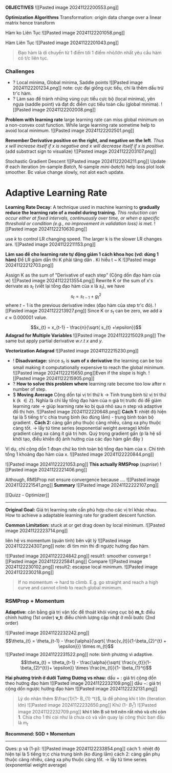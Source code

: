 
**OBJECTIVES**
![[Pasted image 20241122200553.png]]

**Optimization Algorithms**
Transformation: origin data change over a linear matrix hence transform

Hàm ko Liên Tục
![[Pasted image 20241122201058.png]]

Hàm Liên Tục
![[Pasted image 20241122201043.png]]
> Đạo hàm là di chuyển từ 1 điểm tới 1 điểm nhỏ/lớn nhất yêu cầu hàm có t/c liên tục.

### Challenges
+ ? Local minima, Global minima, Saddle points
![[Pasted image 20241122201234.png]]
note: cực đại giống cực tiểu, chỉ là thêm dấu trừ tr'c hàm.
+ ? Làm sao để tránh những vùng cực tiểu cực bộ (local minima), yên ngựa (saddle point) và đạt đc điểm cực tiểu toàn cầu (global minima).
![[Pasted image 20241122202008.png]]

**Problem with learning rate**
large learning rate can miss global minimum on a non-convex cost function. While large learning rate sometime help to avoid local minimum. 
![[Pasted image 20241122202501.png]]


**Remember Derivative positive on the right, and negative on the left**. *Thus x will increase itself if x is negative and x will decrease itself if x is positive*. (add substract sign to visualize)
![[Pasted image 20241122203107.png]]

Stochastic Gradient Descent
![[Pasted image 20241122204211.png]]
Update $\theta$ each iteration (m-sample *Batch*, N-sample *mini-batch*) help loss plot look smoother. Bc value change slowly, not alot each update.


# Adaptive Learning Rate

**Learning Rate Decay**: A technique used in machine learning to **gradually reduce the learning rate of a model during training.** *This reduction can occur either at fixed intervals, continuously over time, or when a specific threshold or condition (e.g., no improvement in validation loss) is met.*
![[Pasted image 20241122210630.png]]

use $k$ to control LR changing speed. The larger k is the slower LR changes are.
![[Pasted image 20241122211153.png]]

**Làm sao để cho learning rate tự động giảm 1 cách khoa học (vd: dùng 1 hàm)**
Để LR giảm dần thì K phải tăng dần . Kí hiểu t ~ K
![[Pasted image 20241122212703.png]]

Assign K as the sum of "Derivative of each step" (Cộng dồn đạo hàm của w) 
![[Pasted image 20241122213554.png]]
Rewrite K or the sum of x's derivate as $s_{t}$ (viết lại tổng đạo hàm của x là $s_{t}$), we have $$s_{t} = s_{t-1} + g_{t} ^2$$where $t-1$ is the previous derivative index (đạo hàm của step tr'c đó). 
![[Pasted image 20241122213927.png]]
Since K or $s_{t}$ can be zero, we add a $\epsilon \approx 0.000001$ value.

$$x_{t} = x_{t-1} - \frac{n}{\sqrt{ s_{t} +\epsilon}}$$
**Adagrad for Multiple Variables**
![[Pasted image 20241122215029.png]]
The same but apply partial derivative $w.r.t$  $x$ and $y$.

**Vectorization Adagrad** 
![[Pasted image 20241122215230.png]]
+ ! **Disadvantage:** since $s_t$ is **sum of x derivative** the learning can be too small making it computationally expensive to reach the global minimum. ![[Pasted image 20241122215650.png]]Even if the slope is high. ![[Pasted image 20241122215905.png]]
+ ? **How to solve this problem where** learning rate become too low after n number of step.
+ $ **Moving Average**
Cộng dồn tại vị trí thứ k
-> Tính trung bình từ vị trí thứ k (k $\in \mathbb{Z}$). 
	Nghĩa là chỉ lấy tổng đạo hàm của n giá trị trước đó để giảm learning rate -> giúp learning rate ko bị quá nhỏ sau n step và adaptive đồ thị hơn.
	![[Pasted image 20241122220648.png]]
	**Cách 1:** nhiệt độ hiện tại là 5 tiếng tr'c chia trung bình (ko đúng lắm) - trung bình toàn bộ gradient
	.
	**Cách 2:** càng gần phụ thuộc càng nhiều, càng xa phụ thuộc càng tốt. -> lấy từ time series (exponential weight average) 
		khiến gradient càng xa càng ít giá trị hơn. Quý trọng gradient gần 
		(p là hệ số khởi tạo, điều khiển độ ảnh hưởng của các đạo hàm gần đây )


Ví dụ, chỉ cộng dồn 1 đoạn chứ ko tính toàn bộ tổng đạo hàm của x. Chỉ tính tổng 1 khoảng đạo hàm của x.
![[Pasted image 20241122220844.png]]

![[Pasted image 20241122221053.png]]
**This actually RMSProp** (*suprise*)
![[Pasted image 20241122221406.png]]

Although, RMSProp not ensure convergence because .... 
![[Pasted image 20241122221541.png]]
**Summary**
![[Pasted image 20241122222107.png]]

[[Quizz - Optimizer]]

---

**Original Goal:** Giá trị learning rate cần phù hợp cho các vị trí khác nhau. How to achieve a adaptable learning rate for gradient descent function.

**Common Limitation:** stuck at or get drag down by local minimum.
![[Pasted image 20241122223714.png]]

liên hệ vs momentum (quán tính) bên vật lý
![[Pasted image 20241122224307.png]]
note: đi tìm min thì đi ngược hướng đạo hàm. 

![[Pasted image 20241122224842.png]]
result1: smoother converge
![[Pasted image 20241122225841.png]]
Compare
![[Pasted image 20241122230102.png]]
result2: escapse local minimum.
![[Pasted image 20241122230218.png]]
> If no momentum -> hard to climb. E.g. go straight and reach a high curve and cannot climb to reach global minimum.

### RSMProp + Momentum
**Adaptive:** cân bằng giá trị vận tốc để thoát khỏi vùng cục bộ
**m_t:** điều chỉnh hướng (1st order)
**v_t:** điều chỉnh lượng cập nhật ở mỗi bước (2nd order)

![[Pasted image 20241122232242.png]]
$$\theta_{t} = \theta_{t-1} - \frac{\alpha}{\sqrt{ \frac{v_{t}}{1-\beta_{2}^{t} + \epsilon}}} \times m_{t}$$
![[Pasted image 20241122231522.png]]
note: bình phương vì adaptive.
$$\theta_{t} = \theta_{t-1} - \frac{\alpha}{\sqrt{ \frac{v_{t}}{1-\beta_{2}^{t}}+ \epsilon}} \times \frac{m_{t}}{1- \beta_{1}^t}$$

**Hai phương trình ở dưới Tương Đương vs nhau:**
dấu $+$ : giá trị cộng dồn theo hướng đạo hàm
![[Pasted image 20241122232109.png]]
dấu $-$: giá trị cộng dồn ngược hướng đạo hàm
![[Pasted image 20241122232131.png]]


>Lý do nhân thêm $\frac{1}{1- B_{1} ^t}$, là để phòng khi t lớn (iteration lớn)
![[Pasted image 20241122232650.png]]
>Khử (1- $B_{1} ^t$)
![[Pasted image 20241122232709.png]]
>**khi t lớn B sẽ trở nên rất nhỏ và chỉ còn 1**. Chia cho 1 thì coi như là chưa có và vẫn quay lại công thức ban đầu là $m_{t}$

**Recommend: SGD + Momentum**

---
Ques: p và (1-p):
![[Pasted image 20241122233854.png]]
cách 1: nhiệt độ hiện tại là 5 tiếng tr;c chia trung bình (ko đúng lắm)
cách 2: càng gần phụ thuộc càng nhiều, càng xa phụ thuộc càng tốt. -> lấy từ time series (exponential weight average)



